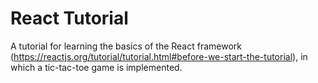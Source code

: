 # React Tutorial
A tutorial for learning the basics of the React framework (https://reactjs.org/tutorial/tutorial.html#before-we-start-the-tutorial), in which a tic-tac-toe game is implemented.